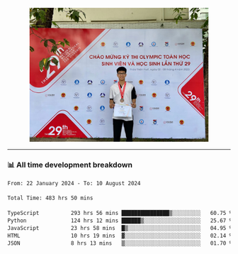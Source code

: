<p align="center"><img src="asset/header.jpg" width="80%"/></p>

---
<!-- 
<details>
  <summary>📃 My Resume</summary>

### Education

- 📖 **Information Technology**\
📆 10/2021 - present\
📍 **Thang Long University** - Hoang Mai, Hanoi, Vietnam -->

<!-- ### Experience
- 👨‍💻 **Full Stack Web Intern**\
📆 09/2022 - 12/2023\
📍 **TECH 5S** -  Luu Huu Phuong, Phuong My Dinh I, Nam Tu Liem, Hanoi.


- 👨‍💻 **Full Stack Web Fresher**\
📆 1/2022 - 05/2023\
📍 **TECH 5S** -  Luu Huu Phuong, Phuong My Dinh I, Nam Tu Liem, Hanoi.

- 👨‍💻 **Frontend Web Fresher**\
📆 11/2023 - present\
📍 **White Neuron** -  Mau Luong, Ha Dong, Hanoi, Vietnam
</details> -->

### 📊 All time development breakdown

<!--START_SECTION:waka-->

```txt
From: 22 January 2024 - To: 10 August 2024

Total Time: 483 hrs 50 mins

TypeScript          293 hrs 56 mins ███████████████▒░░░░░░░░░   60.75 %
Python              124 hrs 12 mins ██████▒░░░░░░░░░░░░░░░░░░   25.67 %
JavaScript          23 hrs 58 mins  █▒░░░░░░░░░░░░░░░░░░░░░░░   04.95 %
HTML                10 hrs 19 mins  ▓░░░░░░░░░░░░░░░░░░░░░░░░   02.14 %
JSON                8 hrs 13 mins   ▒░░░░░░░░░░░░░░░░░░░░░░░░   01.70 %
```

<!--END_SECTION:waka-->
